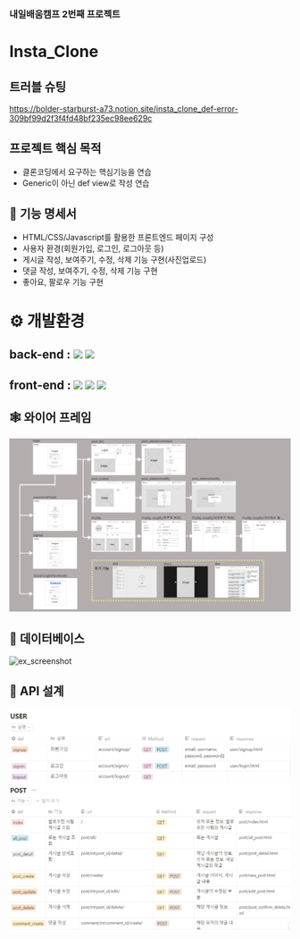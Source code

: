 ### 내일배움캠프 2번째 프로젝트
# Insta_Clone
## 트러블 슈팅
https://bolder-starburst-a73.notion.site/insta_clone_def-error-309bf99d2f3f4fd48bf235ec98ee629c

## ****프로젝트 핵심 목적****

- 클론코딩에서 요구하는 핵심기능을 연습
-  Generic이 아닌 def view로 작성 연습

## ****🎈 기능 명세서****

- HTML/CSS/Javascript를 활용한 프론트엔드 페이지 구성
- 사용자 환경(회원가입, 로그인, 로그아웃 등)
- 게시글 작성, 보여주기, 수정, 삭제 기능 구현(사진업로드)
- 댓글 작성, 보여주기, 수정, 삭제 기능 구현
- 좋아요, 팔로우 기능 구현

# ⚙ 개발환경
## back-end : <img src="https://img.shields.io/badge/python-3.10.7-3776AB?style=for-the-badge&logo=python&logoColor=white"> <img src="https://img.shields.io/badge/django-092E20?style=for-the-badge&logo=django&logoColor=white">

## front-end : <img src="https://img.shields.io/badge/html5-E34F26?style=for-the-badge&logo=html5&logoColor=white"> <img src="https://img.shields.io/badge/css-1572B6?style=for-the-badge&logo=css3&logoColor=white"> <img src="https://img.shields.io/badge/javascript-F7DF1E?style=for-the-badge&logo=javascript&logoColor=black"> 

## ****🕸 와이어 프레임****
![ex_screenshot](./img/wireframe.png)

## ****🎯 데이터베이스****
![ex_screenshot](./img/e.png)

## ****🎨 API 설계****
![ex_screenshot](./img/API1.PNG)
![ex_screenshot](./img/API2.PNG)

